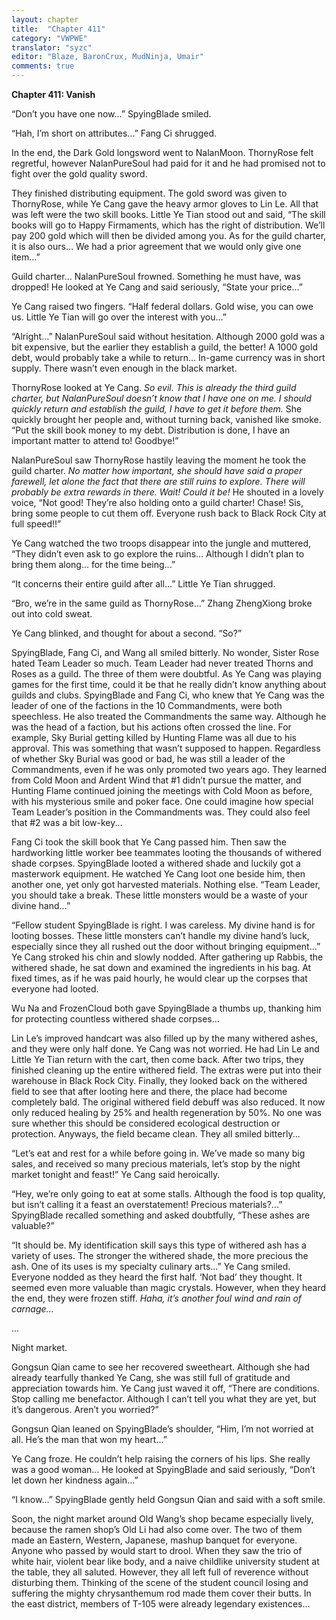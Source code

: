 ```yaml
---
layout: chapter
title:  "Chapter 411"
category: "VWPWE"
translator: "syzc"
editor: "Blaze, BaronCrux, MudNinja, Umair"
comments: true
---
```


**Chapter 411: Vanish**

“Don’t you have one now...” SpyingBlade smiled.

“Hah, I’m short on attributes...” Fang Ci shrugged.

In the end, the Dark Gold longsword went to NalanMoon. ThornyRose felt regretful, however NalanPureSoul had paid for it and he had promised not to fight over the gold quality sword. 

They finished distributing equipment. The gold sword was given to ThornyRose, while Ye Cang gave the heavy armor gloves to Lin Le. All that was left were the two skill books. Little Ye Tian stood out and said, “The skill books will go to Happy Firmaments, which has the right of distribution. We’ll pay 200 gold which will then be divided among you. As for the guild charter, it is also ours… We had a prior agreement that we would only give one item...”

Guild charter… NalanPureSoul frowned. Something he must have, was dropped! He looked at Ye Cang and said seriously, “State your price...”

Ye Cang raised two fingers. “Half federal dollars. Gold wise, you can owe us. Little Ye Tian will go over the interest with you...”

“Alright...” NalanPureSoul said without hesitation. Although 2000 gold was a bit expensive, but the earlier they establish a guild, the better! A 1000 gold debt, would probably take a while to return… In-game currency was in short supply. There wasn’t even enough in the black market.

ThornyRose looked at Ye Cang. *So evil. This is already the third guild charter, but NalanPureSoul doesn’t know that I have one on me. I should quickly return and establish the guild, I have to get it before them.* She quickly brought her people and, without turning back, vanished like smoke. “Put the skill book money to my debt. Distribution is done, I have an important matter to attend to! Goodbye!”

NalanPureSoul saw ThornyRose hastily leaving the moment he took the guild charter. *No matter how important, she should have said a proper farewell, let alone the fact that there are still ruins to explore. There will probably be extra rewards in there. Wait! Could it be!* He shouted in a lovely voice, “Not good! They’re also holding onto a guild charter! Chase! Sis, bring some people to cut them off. Everyone rush back to Black Rock City at full speed!!”

Ye Cang watched the two troops disappear into the jungle and muttered, “They didn’t even ask to go explore the ruins… Although I didn’t plan to bring them along... for the time being...”

“It concerns their entire guild after all...” Little Ye Tian shrugged.

“Bro, we’re in the same guild as ThornyRose...” Zhang ZhengXiong broke out into cold sweat.

Ye Cang blinked, and thought for about a second. “So?”

SpyingBlade, Fang Ci, and Wang all smiled bitterly. No wonder, Sister Rose hated Team Leader so much. Team Leader had never treated Thorns and Roses as a guild. The three of them were doubtful. As Ye Cang was playing games for the first time, could it be that he really didn’t know anything about guilds and clubs. SpyingBlade and Fang Ci, who knew that Ye Cang was the leader of one of the factions in the 10 Commandments, were both speechless. He also treated the Commandments the same way. Although he was the head of a faction, but his actions often crossed the line. For example, Sky Burial getting killed by Hunting Flame was all due to his approval. This was something that wasn’t supposed to happen. Regardless of whether Sky Burial was good or bad, he was still a leader of the Commandments, even if he was only promoted two years ago. They learned from Cold Moon and Ardent Wind that #1 didn’t pursue the matter, and Hunting Flame continued joining the meetings with Cold Moon as before, with his mysterious smile and poker face. One could imagine how special Team Leader’s position in the Commandments was. They could also feel that #2 was a bit low-key...

Fang Ci took the skill book that Ye Cang passed him. Then saw the hardworking little worker bee teammates looting the thousands of withered shade corpses. SpyingBlade looted a withered shade and luckily got a masterwork equipment. He watched Ye Cang loot one beside him, then another one, yet only got harvested materials. Nothing else. “Team Leader, you should take a break. These little monsters would be a waste of your divine hand...”

“Fellow student SpyingBlade is right. I was careless. My divine hand is for looting bosses. These little monsters can’t handle my divine hand’s luck, especially since they all rushed out the door without bringing equipment...” Ye Cang stroked his chin and slowly nodded. After gathering up Rabbis, the withered shade, he sat down and examined the ingredients in his bag. At fixed times, as if he was paid hourly, he would clear up the corpses that everyone had looted.

Wu Na and FrozenCloud both gave SpyingBlade a thumbs up, thanking him for protecting countless withered shade corpses...

Lin Le’s improved handcart was also filled up by the many withered ashes, and they were only half done. Ye Cang was not worried. He had Lin Le and Little Ye Tian return with the cart, then come back. After two trips, they finished cleaning up the entire withered field. The extras were put into their warehouse in Black Rock City. Finally, they looked back on the withered field to see that after looting here and there, the place had become completely bald. The original withered field debuff was also reduced. It now only reduced healing by 25% and health regeneration by 50%. No one was sure whether this should be considered ecological destruction or protection. Anyways, the field became clean. They all smiled bitterly...  

“Let’s eat and rest for a while before going in. We’ve made so many big sales, and received so many precious materials, let’s stop by the night market tonight and feast!” Ye Cang said heroically.

“Hey, we’re only going to eat at some stalls. Although the food is top quality, but isn’t calling it a feast an overstatement! Precious materials?...” SpyingBlade recalled something and asked doubtfully, “These ashes are valuable?”

“It should be. My identification skill says this type of withered ash has a variety of uses. The stronger the withered shade, the more precious the ash. One of its uses is my specialty culinary arts...” Ye Cang smiled. Everyone nodded as they heard the first half. ‘Not bad’ they thought. It seemed even more valuable than magic crystals. However, when they heard the end, they were frozen stiff. *Haha, it’s another foul wind and rain of carnage...*

...

Night market.

Gongsun Qian came to see her recovered sweetheart. Although she had already tearfully thanked Ye Cang, she was still full of gratitude and appreciation towards him. Ye Cang just waved it off, “There are conditions. Stop calling me benefactor. Although I can’t tell you what they are yet, but it’s dangerous. Aren’t you worried?”

Gongsun Qian leaned on SpyingBlade’s shoulder, “Him, I’m not worried at all. He’s the man that won my heart...”

Ye Cang froze. He couldn’t help raising the corners of his lips. She really was a good woman… He looked at SpyingBlade and said seriously, “Don’t let down her kindness again...”

“I know...” SpyingBlade gently held Gongsun Qian and said with a soft smile.

Soon, the night market around Old Wang’s shop became especially lively, because the ramen shop’s Old Li had also come over. The two of them made an Eastern, Western, Japanese, mashup banquet for everyone. Anyone who passed by would start to drool. When they saw the trio of white hair, violent bear like body, and a naive childlike university student at the table, they all saluted. However, they all left full of reverence without disturbing them. Thinking of the scene of the student council losing and suffering the mighty chrysanthemum rod made them cover their butts. In the east district, members of T-105 were already legendary existences...
